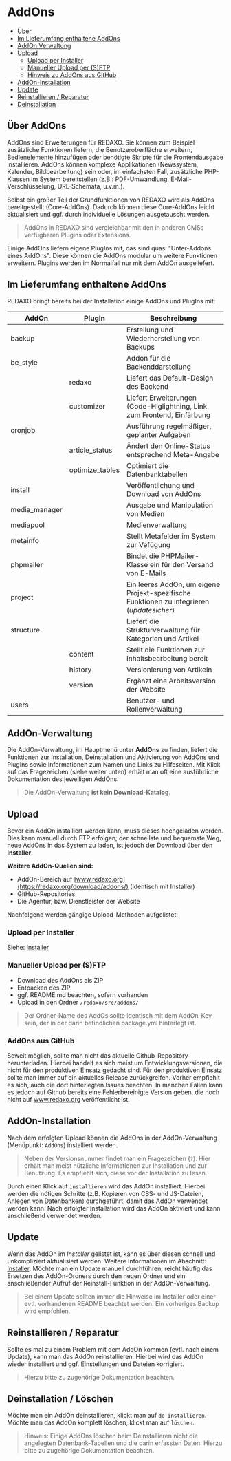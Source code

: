 # AddOns

- [Über](#ueber)
- [Im Lieferumfang enthaltene AddOns](#included)
- [AddOn Verwaltung](#addons)
- [Upload](#upload)
   - [Upload per Installer](#upinstaller)
   - [Manueller Upload per (S)FTP](#upftp) 
   - [Hinweis zu AddOns aus GitHub](#github)  
- [AddOn-Installation](#install)
- [Update](#update)
- [Reinstallieren / Reparatur](#reinstall)
- [Deinstallation](#uninstall)

<a name="ueber"></a>
## Über AddOns

AddOns sind Erweiterungen für REDAXO. Sie können zum Beispiel zusätzliche Funktionen liefern, die Benutzeroberfläche erweitern, Bedienelemente hinzufügen oder benötigte Skripte für die Frontendausgabe installieren. AddOns können komplexe Applikationen (Newssystem, Kalender, Bildbearbeitung) sein oder, im einfachsten Fall, zusätzliche PHP-Klassen im System bereitstellen (z.B.: PDF-Umwandlung, E-Mail-Verschlüsselung, URL-Schemata, u.v.m.).

Selbst ein großer Teil der Grundfunktionen von REDAXO wird als AddOns bereitgestellt (Core-AddOns). Dadurch können diese Core-AddOns leicht aktualisiert und ggf. durch individuelle Lösungen ausgetauscht werden. 

> AddOns in REDAXO sind vergleichbar mit den in anderen CMSs verfügbaren Plugins oder Extensions.

Einige AddOns liefern eigene PlugIns mit, das sind quasi "Unter-Addons eines AddOns". Diese können die AddOns modular um weitere Funktionen erweitern. Plugins werden im Normalfall nur mit dem AddOn ausgeliefert.


<a name="included"></a>
## Im Lieferumfang enthaltene AddOns

REDAXO bringt bereits bei der Installation einige AddOns und PlugIns mit:

AddOn | PlugIn | Beschreibung
------------- | ------------- | -------------
backup | |Erstellung und Wiederherstellung von Backups
be_style | | Addon für die Backenddarstellung
|| redaxo | Liefert das Default-Design des Backend
|| customizer | Liefert Erweiterungen (Code-Higlightning, Link zum Frontend, Einfärbung
cronjob | | Ausführung regelmäßiger, geplanter Aufgaben
|| article_status | Ändert den Online-Status entsprechend Meta-Angabe
|| optimize_tables | Optimiert die Datenbanktabellen
install | | Veröffentlichung und Download von AddOns
media_manager | | Ausgabe und Manipulation von Medien
mediapool | | Medienverwaltung
metainfo | | Stellt Metafelder im System zur Vefügung
phpmailer | | Bindet die PHPMailer-Klasse ein für den Versand von E-Mails
project | | Ein leeres AddOn, um eigene Projekt-spezifische Funktionen zu integrieren (*updatesicher*)
structure | | Liefert die Strukturverwaltung für Kategorien und Artikel
|| content | Stellt die Funktionen zur Inhaltsbearbeitung bereit
|| history | Versionierung von Artikeln
|| version | Ergänzt eine Arbeitsversion der Website
users | |Benutzer- und Rollenverwaltung

<a name="addons"></a>
## AddOn-Verwaltung 
Die AddOn-Verwaltung, im Hauptmenü unter **AddOns** zu finden, liefert die Funktionen zur Installation, Deinstallation und Aktivierung von AddOns und PlugIns sowie Informationen zum Namen und Links zu Hilfeseiten. Mit Klick auf das Fragezeichen (siehe weiter unten) erhält man oft eine ausführliche Dokumentation des jeweiligen AddOns.

> Die AddOn-Verwaltung **ist kein Download-Katalog**.

   
<a name="upload"></a>
## Upload 
Bevor ein AddOn installiert werden kann, muss dieses hochgeladen werden. Dies kann manuell durch FTP erfolgen; der schnellste und bequemste Weg, neue AddOns in das System zu laden, ist jedoch der Download über den **Installer**. 

**Weitere AddOn-Quellen sind:**

- AddOn-Bereich auf [www.redaxo.org](https://redaxo.org/download/addons/) (Identisch mit Installer) 
- GitHub-Repositories
- Die Agentur, bzw. Dienstleister der Website

Nachfolgend werden gängige Upload-Methoden aufgelistet:

<a name="upinstaller"></a>
### Upload per Installer
Siehe: [Installer](/{{path}}/{{version}}/installer)

<a name="upftp"></a>
### Manueller Upload per (S)FTP
- Download des AddOns als ZIP
- Entpacken des ZIP
- ggf. README.md beachten, sofern vorhanden
- Upload in den Ordner `/redaxo/src/addons/`

> Der Ordner-Name des AddOs sollte identisch mit dem AddOn-Key sein, der in der darin befindlichen package.yml hinterlegt ist.

<a name="github"></a> 
### AddOns aus GitHub
Soweit möglich, sollte man nicht das aktuelle Github-Repository herunterladen. Hierbei handelt es sich meist um Entwicklungsversionen, die nicht für den produktiven Einsatz gedacht sind. Für den produktiven Einsatz sollte man immer auf ein aktuelles Release zurückgreifen. Vorher empfiehlt es sich, auch die dort hinterlegten Issues beachten. In manchen Fällen kann es jedoch auf Github bereits eine Fehlerbereinigte Version geben, die noch nicht auf www.redaxo.org veröffentlicht ist.

<a name="install"></a> 
## AddOn-Installation

Nach dem erfolgten Upload können die AddOns in der AddOn-Verwaltung (Menüpunkt: `AddOns`) installiert werden. 

> Neben der Versionsnummer findet man ein Fragezeichen (`?`). Hier erhält man meist nützliche Informationen zur Installation und zur Benutzung. Es empfiehlt sich, diese vor der Installation zu lesen. 

Durch einen Klick auf `installieren` wird das AddOn installiert. Hierbei werden die nötigen Schritte (z.B. Kopieren von CSS- und JS-Dateien, Anlegen von Datenbanken) durchgeführt, damit das AddOn verwendet werden kann. Nach erfolgter Installation wird das AddOn aktiviert und kann anschließend verwendet werden. 

<a name="update"></a>
## Update

Wenn das AddOn im *Installer* gelistet ist, kann es über diesen schnell und unkompliziert aktualisiert werden. 
Weitere Informationen im Abschnitt: [Installer](/{{path}}/{{version}}/installer). Möchte man ein Update manuell durchführen, reicht häufig das Ersetzen des AddOn-Ordners durch den neuen Ordner und ein anschließender Aufruf der Reinstall-Funktion in der AddOn-Verwaltung. 

> Bei einem Update sollten immer die Hinweise im Installer oder einer evtl. vorhandenen README beachtet werden. Ein vorheriges Backup wird empfohlen.

<a name="reinstall"></a>
## Reinstallieren / Reparatur

Sollte es mal zu einem Problem mit dem AddOn kommen (evtl. nach einem Update), kann man das AddOn reinstallieren. Hierbei wird das AddOn wieder installiert und ggf. Einstellungen und Dateien korrigiert. 

> Hierzu bitte zu zugehörige Dokumentation beachten. 

<a name="uninstall"></a>
## Deinstallation / Löschen

Möchte man ein AddOn deinstallieren, klickt man auf  `de-installieren`. Möchte man das AddOn komplett löschen, klickt man auf `löschen`. 

> Hinweis:
Einige AddOns löschen beim Deinstallieren nicht die angelegten Datenbank-Tabellen und die darin erfassten Daten. Hierzu bitte zu zugehörige Dokumentation beachten.


